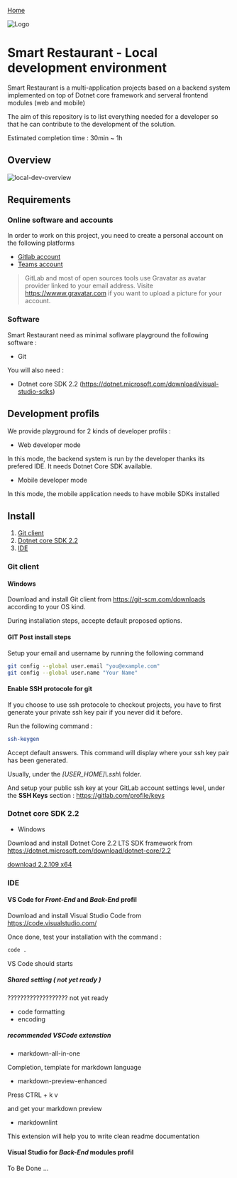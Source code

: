 [Home](../README.md)

![Logo](../../Docs/Images/logo.png)

# Smart Restaurant - Local development environment

Smart Restaurant is a multi-application projects based on a backend system implemented on top of Dotnet core framework and serveral frontend modules (web and mobile)

The aim of this repository is to list everything needed for a developer so that he can contribute to the development of the solution.

Estimated completion time : 30min ~ 1h

## Overview

![local-dev-overview](images/local-dev-env.png)

## Requirements

### Online software and accounts

In order to work on this project, you need to create a personal account on the following platforms

- [Gitlab account](https://gitlab.com/)
- [Teams account](https://teams.microsoft.com/)


> GitLab and most of open sources tools use Gravatar as avatar provider linked to your email address.
> Visite https://wwww.gravatar.com if you want to upload a picture for your account.

### Software

Smart Restaurant need as minimal soflware playground the following software :

- Git

You will also need :

- Dotnet core SDK 2.2 (https://dotnet.microsoft.com/download/visual-studio-sdks)

## Development profils

We provide playground for 2 kinds of developer profils :

- Web developer mode
 
In this mode, the backend system is run by the developer thanks its prefered IDE. It needs Dotnet Core SDK available.

- Mobile developer mode 

In this mode, the mobile application needs to have mobile SDKs installed

## Install

1. [Git client](#git-client)
2. [Dotnet core SDK 2.2](#dotnet-core-sdk-22)
3. [IDE](#ide)

### Git client

#### Windows

Download and install Git client from https://git-scm.com/downloads according to your OS kind.

During installation steps, accepte default proposed options.

#### GIT Post install steps

Setup your email and username by running the following command

```bash
git config --global user.email "you@example.com"
git config --global user.name "Your Name"
```

#### Enable SSH protocole for git

If you choose to use ssh protocole to checkout projects, you have to first generate your private ssh key pair if you never did it before.

Run the following command :

```bash
ssh-keygen
```

Accept default answers. This command will display where your ssh key pair has been generated. 

Usually, under the *[USER_HOME]\\.ssh\\* folder.

And setup your public ssh key at your GitLab account settings level, under the **SSH Keys** section : https://gitlab.com/profile/keys


### Dotnet core SDK 2.2

- Windows

Download and install Dotnet Core 2.2 LTS SDK framework from https://dotnet.microsoft.com/download/dotnet-core/2.2

[download 2.2.109 x64](https://dotnet.microsoft.com/download/thank-you/dotnet-sdk-2.2.109-windows-x64-installer)

### IDE

#### **VS Code** for *Front-End* and *Back-End* profil

Download and install Visual Studio Code from https://code.visualstudio.com/

Once done, test your installation with the command :

```cmd
code .
```

VS Code should starts

##### Shared setting ( not yet ready )

??????????????????? not yet ready

- code formatting
- encoding

##### recommended VSCode extenstion

- markdown-all-in-one

Completion, template for markdown language

- markdown-preview-enhanced

Press CTRL + k v

and get your markdown preview

- markdownlint

This extension will help you to write clean readme documentation

#### **Visual Studio** for *Back-End* modules profil

To Be Done ...